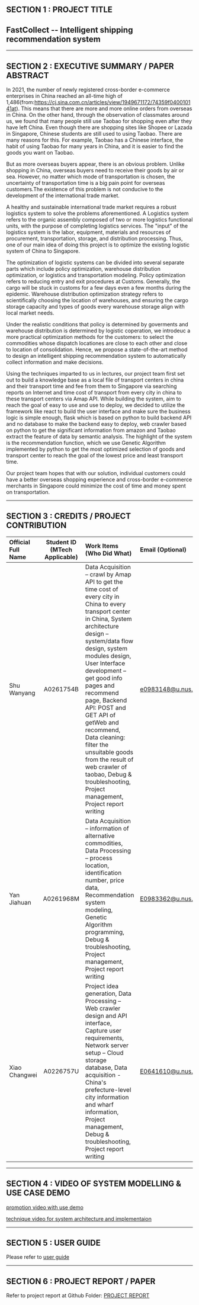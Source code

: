 
## SECTION 1 : PROJECT TITLE

## FastCollect -- Intelligent shipping recommendation system

---

## SECTION 2 : EXECUTIVE SUMMARY / PAPER ABSTRACT

In 2021, the number of newly registered cross-border e-commerce enterprises in China reached an all-time high of 1,486(from:https://cj.sina.com.cn/articles/view/1949671172/74359f040010141at). This means that there are more and more online orders from overseas in China. On the other hand, through the observation of classmates around us, we found that many people still use Taobao for shopping even after they have left China. Even though there are shopping sites like Shopee or Lazada in Singapore, Chinese students are still used to using Taobao. There are many reasons for this. For example, Taobao has a Chinese interface, the habit of using Taobao for many years in China, and it is easier to find the goods you want on Taobao.

But as more overseas buyers appear, there is an obvious problem. Unlike shopping in China, overseas buyers need to receive their goods by air or sea. However, no matter which mode of transportation is chosen, the uncertainty of transportation time is a big pain point for overseas customers.The existence of this problem is not conducive to the development of the international trade market.

A healthy and sustainable international trade market requires a robust logistics system to solve the problems aforementioned. A Logistics system refers to the organic assembly composed of two or more logistics functional units, with the purpose of completing logistics services. The "input" of the logistics system is the labor, equipment, materials and resources of procurement, transportation, storage, and distribution processing. Thus, one of our main idea of doing this project is to optimize the existing logistic system of China to Singapore.

The optimization of logistic systems can be divided into several separate parts which include policy optimization, warehouse distribution optimization, or logistics and transportation modeling. Policy optimization refers to reducing entry and exit procedures at Customs. Generally, the cargo will be stuck in customs for a few days even a few months during the epidemic. Warehouse distribution optimization strategy refers to scientifically choosing the location of warehouses, and ensuring the cargo storage capacity and types of goods every warehouse storage align with local market needs. 

Under the realistic conditions that policy is determined by goverments and warehouse distribution is determined by logistic coperation, we introdeuc a more practical optimization methods for the customers: to select the commodities whose dispatch locationes are close to each other and close to location of consolidation. Hence, we propose a state-of-the-art method to design an intelligent shipping recommendation system to automatically collect information and make decisions. 

Using the techniques imparted to us in lectures, our project team first set out to build a knowledge base as a local file of transport centers in china and their transport time and fee from them to Singapore via searching reports on Internet and time cost of transport from every city in china to these transport centers via Amap API. While building the system, aim to reach the goal of easy to use and use to deploy, we decided to utilize the framework like react to build the user interface and make sure the business logic is simple enough, flask which is based on python to build backend API and no database to make the backend easy to deploy, web crawler based on python to get the significant information from amazon and Taobao extract the feature of data by semantic analysis. The highlight of the system is the recommendation function, which we use Genetic Algorithm implemented by python to get the most optimized selection of goods and transport center to reach the goal of the lowest price and least transport time.

Our project team hopes that with our solution, individual customers could have a better overseas shopping experience and cross-border e-commerce merchants in Singapore could minimize the cost of time and money spent on transportation.

---

## SECTION 3 : CREDITS / PROJECT CONTRIBUTION

| Official Full Name | Student ID (MTech Applicable) | Work Items (Who Did What)                                    | Email (Optional)      |
| :----------------- | :---------------------------: | :----------------------------------------------------------- | :-------------------- |
| Shu Wanyang        |           A0261754B           | Data Acquisition – crawl by Amap API to get the time cost of every city in China to every transport center in China, System architecture design – system/data flow design, system modules design, User Interface development – get good info pages and recommend page, Backend API: POST and GET API of getWeb and recommend, Data cleaning: filter the unsuitable goods from the result of web crawler of taobao, Debug & troubleshooting, Project management, Project report writing | e0983148@u.nus.edu    |
| Yan Jiahuan         |           A0261968M           | Data Acquisition – information of alternative commodities,  Data Processing – process location, identification number, price data, Recommendation system modeling, Genetic Algorithm programming, Debug & troubleshooting, Project management, Project report writing | E0983362@u.nus.edu |
| Xiao Changwei            |           A0226757U           | Project idea generation, Data Processing – Web crawler design and API interface, Capture user requirements, Network server setup – Cloud storage database, Data acquisition - China's prefecture-level city information and wharf information, Project management, Debug & troubleshooting, Project report writing | E0641610@u.nus.edu     |

---

## SECTION 4 : VIDEO OF SYSTEM MODELLING & USE CASE DEMO

[promotion video with use demo](https://www.bilibili.com/video/BV1A14y1L73w/?vd_source=8a13e6a42379e18b5470371239594a54)

[technique video for system architecture and implementaion](https://www.bilibili.com/video/BV1he4y127Wq/)

---

## SECTION 5 : USER GUIDE

Please refer to [user guide](https://github.com/Shonsama/FastCollect/blob/main/ProjectReport/userGuide.md)

---

## SECTION 6 : PROJECT REPORT / PAPER

Refer to project report at Github Folder: [PROJECT REPORT](https://github.com/Shonsama/FastCollect/blob/main/ProjectReport/IRS-PM-2022-08-22-ISY5001-GRP13-IntelligentShippingRecmmendationSystem-ProjectReport.pdf)